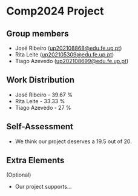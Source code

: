 # Comp2024 Project

## Group members

- José Ribeiro (up202108868@edu.fe.up.pt)
- Rita Leite (up202105309@edu.fe.up.pt)
- Tiago Azevedo (up202108699@edu.fe.up.pt)

## Work Distribution

- José Ribeiro - 39.67 %
- Rita Leite - 33.33 %
- Tiago Azevedo - 27 %

## Self-Assessment

- We think our project deserves a 19.5 out of 20.

## Extra Elements

(Optional)
- Our project supports...